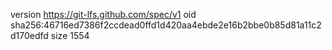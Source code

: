 version https://git-lfs.github.com/spec/v1
oid sha256:46716ed7386f2ccdead0ffd1d420aa4ebde2e16b2bbe0b85d81a11c2d170edfd
size 1554
